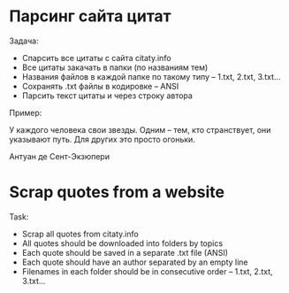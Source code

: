 # Парсинг сайта цитат

Задача:
- Спарсить все цитаты с сайта citaty.info
- Все цитаты закачать в папки (по названиям тем)
- Названия файлов в каждой папке по такому типу – 1.txt, 2.txt, 3.txt...
- Сохранять .txt файлы в кодировке – ANSI
- Парсить текст цитаты и через строку автора


Пример:

У каждого человека свои звезды. Одним – 
тем, кто странствует, они указывают путь.
Для других это просто огоньки.

Антуан де Сент-Экзюпери


# Scrap quotes from a website

Task:
- Scrap all quotes from citaty.info
- All quotes should be downloaded into folders by topics
- Each quote should be saved in a separate .txt file (ANSI)
- Each quote should have an author separated by an empty line
- Filenames in each folder should be in consecutive order – 1.txt, 2.txt, 3.txt...
